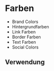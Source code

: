 # Farben
* Brand Colors
* Hintergrundfarben
* Link Farben
* Border Farben
* Text Farben
* Social Colors


## Verwendung
